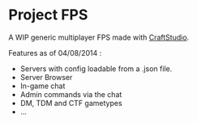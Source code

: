 # Project FPS

A WIP generic multiplayer FPS made with [CraftStudio](http://craftstud.io).

Features as of 04/08/2014 :

- Servers with config loadable from a .json file.
- Server Browser
- In-game chat
- Admin commands via the chat
- DM, TDM and CTF gametypes
- ...

